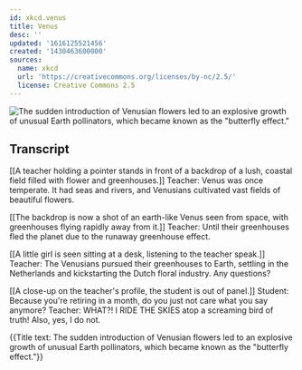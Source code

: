 ```yaml
---
id: xkcd.venus
title: Venus
desc: ''
updated: '1616125521456'
created: '1430463600000'
sources:
  name: xkcd
  url: 'https://creativecommons.org/licenses/by-nc/2.5/'
  license: Creative Commons 2.5
---
```

![The sudden introduction of Venusian flowers led to an explosive growth of unusual Earth pollinators, which became known as the "butterfly effect."](https://imgs.xkcd.com/comics/venus.png)

## Transcript
[[A teacher holding a pointer stands in front of a backdrop of a lush, coastal field filled with flower and greenhouses.]]
Teacher: Venus was once temperate. It had seas and rivers, and Venusians cultivated vast fields of beautiful flowers.

[[The backdrop is now a shot of an earth-like Venus seen from space, with greenhouses flying rapidly away from it.]]
Teacher: Until their greenhouses fled the planet due to the runaway greenhouse effect.

[[A little girl is seen sitting at a desk, listening to the teacher speak.]]
Teacher: The Venusians pursued their greenhouses to Earth, settling in the Netherlands and kickstarting the Dutch floral industry. Any questions?

[[A close-up on the teacher's profile, the student is out of panel.]]
Student: Because you're retiring in a month, do you just not care what you say anymore? 
Teacher: 
WHAT?!
 I 
RIDE THE SKIES
 atop a screaming bird of truth! Also, yes, I do not. 

{{Title text: The sudden introduction of Venusian flowers led to an explosive growth of unusual Earth pollinators, which became known as the "butterfly effect."}}
